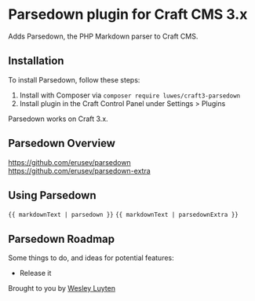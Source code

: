 # Parsedown plugin for Craft CMS 3.x

Adds Parsedown, the PHP Markdown parser to Craft CMS.

## Installation

To install Parsedown, follow these steps:

1. Install with Composer via `composer require luwes/craft3-parsedown`
2. Install plugin in the Craft Control Panel under Settings > Plugins

Parsedown works on Craft 3.x.

## Parsedown Overview

https://github.com/erusev/parsedown
https://github.com/erusev/parsedown-extra

## Using Parsedown

`{{ markdownText | parsedown }}`
`{{ markdownText | parsedownExtra }}`

## Parsedown Roadmap

Some things to do, and ideas for potential features:

* Release it

Brought to you by [Wesley Luyten](https://wesleyluyten.com)
